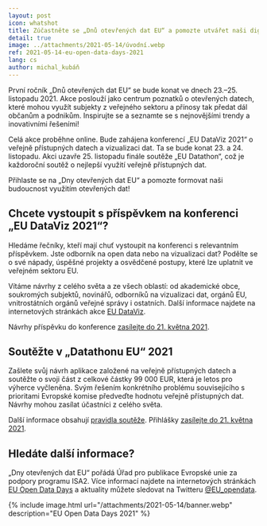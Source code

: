 ```yaml
---
layout: post
icon: whatshot
title: Zúčastněte se „Dnů otevřených dat EU“ a pomozte utvářet naši digitální budoucnost
detail: true
image: ../attachments/2021-05-14/úvodní.webp
ref: 2021-05-14-eu-open-data-days-2021
lang: cs
author: michal_kubáň
---
```


První ročník „Dnů otevřených dat EU“ se bude konat ve dnech 23.–25. listopadu 2021.
Akce poslouží jako centrum poznatků o otevřených datech, které mohou využít subjekty z veřejného sektoru a přínosy tak předat dál občanům a podnikům.
Inspirujte se a seznamte se s nejnovějšími trendy a inovativními řešeními!
<!--more-->

Celá akce proběhne online.
Bude zahájena konferencí „EU DataViz 2021“ o veřejně přístupných datech a vizualizaci dat.
Ta se bude konat 23. a 24. listopadu.
Akci uzavře 25. listopadu finále soutěže „EU Datathon“, což je každoroční soutěž o nejlepší využití veřejně přístupných dat.

Přihlaste se na „Dny otevřených dat EU“ a pomozte formovat naši budoucnost využitím otevřených dat!

## Chcete vystoupit s příspěvkem na konferenci „EU DataViz 2021“?
Hledáme řečníky, kteří mají chuť vystoupit na konferenci s relevantním příspěvkem.
Jste odborník na open data nebo na vizualizaci dat?
Podělte se o své nápady, úspěšné projekty a osvědčené postupy, které lze uplatnit ve veřejném sektoru EU.

Vítáme návrhy z celého světa a ze všech oblastí: od akademické obce, soukromých subjektů, novinářů, odborníků na vizualizaci dat, orgánů EU, vnitrostátních orgánů veřejné správy i ostatních.
Další informace najdete na internetových stránkách akce [EU DataViz](https://op.europa.eu/en/web/eudataviz).

Návrhy příspěvku do konference [zasílejte do 21. května 2021](https://survey.alchemer.eu/s3/90321567/DataViz-submission-form).

## Soutěžte v „Datathonu EU“ 2021
Zašlete svůj návrh aplikace založené na veřejně přístupných datech a soutěžte o svoji část z celkové částky 99 000 EUR, která je letos pro výherce vyčleněna.
Svým řešením konkrétního problému souvisejícího s prioritami Evropské komise předveďte hodnotu veřejně přístupných dat.
Návrhy mohou zasílat účastníci z celého světa.

Další informace obsahují [pravidla soutěže](https://op.europa.eu/en/web/eudatathon).
Přihlášky [zasílejte do 21. května 2021](https://ec.europa.eu/eusurvey/runner/EU-Datathon-2021-project-descriptions).

## Hledáte další informace?
„Dny otevřených dat EU“ pořádá Úřad pro publikace Evropské unie za podpory programu ISA2.
Více informací najdete na internetových stránkách [EU Open Data Days](https://op.europa.eu/euopendatadays) a aktuality můžete sledovat na Twitteru [@EU_opendata](https://twitter.com/EU_opendata?ref_src=twsrc%5egoogle|twcamp%5eserp|twgr%5eauthor).

{% include image.html
   url="/attachments/2021-05-14/banner.webp"
   description="EU Open Data Days 2021"
%}